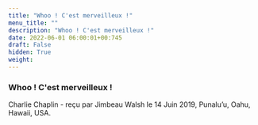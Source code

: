 ```yaml
---
title: "Whoo ! C'est merveilleux !"
menu_title: ""
description: "Whoo ! C'est merveilleux !"
date: 2022-06-01 06:00:01+00:745
draft: False
hidden: True
weight:
---
```

### Whoo ! C'est merveilleux !

Charlie Chaplin - reçu par Jimbeau Walsh le 14 Juin 2019, Punalu’u, Oahu, Hawaii, USA.



